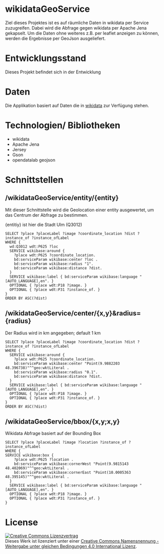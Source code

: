 # wikidataGeoService

Ziel dieses Projektes ist es auf räumliche Daten in wikidata per Service zuzugreifen. Dabei wird die Abfrage gegen wikidata per Apache Jena gekapselt. Um die Daten ohne weiteres z.B. per leaflet anzeigen zu können, werden die Ergebnisse per GeoJson ausgeliefert.

# Entwicklungsstand

Dieses Projekt befindet sich in der Entwicklung

# Daten

Die Applikation basiert auf Daten die in [wikidata](https://www.wikidata.org/wiki/Wikidata:Main_Page) zur Verfügung stehen. 

# Technologien/ Bibliotheken

- wikidata
- Apache Jena
- Jersey
- Gson
- opendatalab geojson

# Schnittstellen

## /wikidataGeoService/entity/{entity}

Mit dieser Schnittstelle wird die Geolocation einer entity ausgewertet, um das Centrum der Abfrage zu bestimmen.

{entitiy} ist hier die Stadt Ulm (Q3012)

	SELECT ?place ?placeLabel ?image ?coordinate_location ?dist ?instance_of ?instance_ofLabel 
	WHERE {
	  wd:Q3012 wdt:P625 ?loc
	  SERVICE wikibase:around {
	    ?place wdt:P625 ?coordinate_location.
	    bd:serviceParam wikibase:center ?loc .
	    bd:serviceParam wikibase:radius "1".
	    bd:serviceParam wikibase:distance ?dist.
	  }
	  SERVICE wikibase:label { bd:serviceParam wikibase:language "[AUTO_LANGUAGE],en". }
	  OPTIONAL { ?place wdt:P18 ?image. }
	  OPTIONAL { ?place wdt:P31 ?instance_of. }
	}
	ORDER BY ASC(?dist)

## /wikidataGeoService/center/{x,y}&radius={radius}

Der Radius wird in km angegeben; default 1 km 

	SELECT ?place ?placeLabel ?image ?coordinate_location ?dist ?instance_of ?instance_ofLabel 
	WHERE {
	  SERVICE wikibase:around {
	    ?place wdt:P625 ?coordinate_location.
	    bd:serviceParam wikibase:center "Point(9.9882203 48.396738)"^^geo:wktLiteral .
	    bd:serviceParam wikibase:radius "0.1".
	    bd:serviceParam wikibase:distance ?dist.
	  }
	  SERVICE wikibase:label { bd:serviceParam wikibase:language "[AUTO_LANGUAGE],en". }
	  OPTIONAL { ?place wdt:P18 ?image. }
	  OPTIONAL { ?place wdt:P31 ?instance_of. }
	}
	ORDER BY ASC(?dist)

## /wikidataGeoService/bbox/{x,y;x,y}

Wikidata Abfrage basiert auf der Bounding Box

	SELECT ?place ?placeLabel ?image ?location ?instance_of ?instance_ofLabel  
	WHERE {
	SERVICE wikibase:box {
	    ?place wdt:P625 ?location .
	    bd:serviceParam wikibase:cornerWest "Point(9.9815143 48.402069)"^^geo:wktLiteral .
	    bd:serviceParam wikibase:cornerEast "Point(10.0005363 48.395145)"^^geo:wktLiteral .
	  }
	  SERVICE wikibase:label { bd:serviceParam wikibase:language "[AUTO_LANGUAGE],en". }
	  OPTIONAL { ?place wdt:P18 ?image. }
	  OPTIONAL { ?place wdt:P31 ?instance_of. }
	}

# License

<a rel="license" href="http://creativecommons.org/licenses/by-sa/4.0/"><img alt="Creative Commons Lizenzvertrag" style="border-width:0" src="https://i.creativecommons.org/l/by-sa/4.0/88x31.png" /></a><br />Dieses Werk ist lizenziert unter einer <a rel="license" href="http://creativecommons.org/licenses/by-sa/4.0/">Creative Commons Namensnennung - Weitergabe unter gleichen Bedingungen 4.0 International Lizenz</a>.
